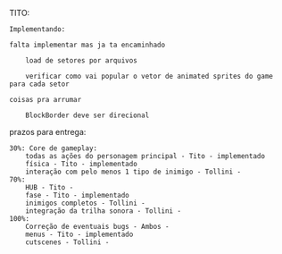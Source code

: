 
TITO:
	
	Implementando:

	falta implementar mas ja ta encaminhado

		load de setores por arquivos
		
		verificar como vai popular o vetor de animated sprites do game para cada setor
		
	coisas pra arrumar
	
		BlockBorder deve ser direcional
	

	
prazos para entrega:

	30%: Core de gameplay:
		todas as ações do personagem principal - Tito - implementado
		física - Tito - implementado
		interação com pelo menos 1 tipo de inimigo - Tollini - 
	70%:
		HUB - Tito - 
		fase - Tito - implementado
		inimigos completos - Tollini -
		integração da trilha sonora - Tollini -
	100%:
		Correção de eventuais bugs - Ambos -
		menus - Tito - implementado
		cutscenes - Tollini -
